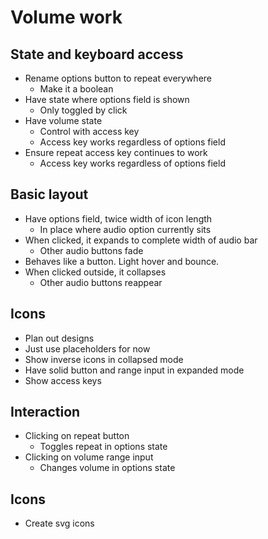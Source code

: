 # Volume work

## State and keyboard access
* Rename options button to repeat everywhere
    * Make it a boolean
* Have state where options field is shown
    * Only toggled by click
* Have volume state
    * Control with access key
    * Access key works regardless of options field
* Ensure repeat access key continues to work
    * Access key works regardless of options field

## Basic layout
* Have options field, twice width of icon length
    * In place where audio option currently sits
* When clicked, it expands to complete width of audio bar
    * Other audio buttons fade
* Behaves like a button. Light hover and bounce.
* When clicked outside, it collapses
    * Other audio buttons reappear

## Icons
* Plan out designs
* Just use placeholders for now
* Show inverse icons in collapsed mode
* Have solid button and range input in expanded mode
* Show access keys

## Interaction
* Clicking on repeat button
    * Toggles repeat in options state
* Clicking on volume range input
    * Changes volume in options state

## Icons
* Create svg icons